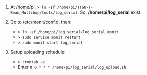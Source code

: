 1. At /home/pi, `> ln -sf /home/pi/TTGO-T-Beam_Multihop/tools/log_serial`.
  So, __/home/pi/log\_serial__ exist.

2. Go to /etc/monit/conf.d, then:
	- `> ln -sf /home/pi/log_serial/log_serial.monit`
	- `> sudo service monit restart`
	- `> sudo monit start log_serial`

3. Setup uploading schedule:
	- `> crontab -e`
	- Enter `0 0 * * * /home/pi/log_serial/log_upload.sh`
